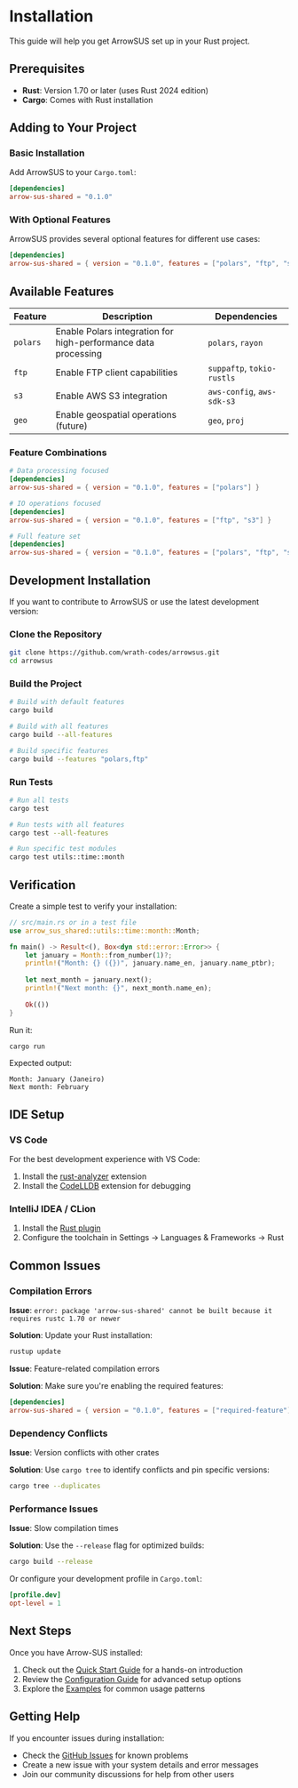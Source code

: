 # Installation

This guide will help you get ArrowSUS set up in your Rust project.

## Prerequisites

- **Rust**: Version 1.70 or later (uses Rust 2024 edition)
- **Cargo**: Comes with Rust installation

## Adding to Your Project

### Basic Installation

Add ArrowSUS to your `Cargo.toml`:

```toml
[dependencies]
arrow-sus-shared = "0.1.0"
```

### With Optional Features

ArrowSUS provides several optional features for different use cases:

```toml
[dependencies]
arrow-sus-shared = { version = "0.1.0", features = ["polars", "ftp", "s3"] }
```

## Available Features

| Feature | Description | Dependencies |
|---------|-------------|--------------|
| `polars` | Enable Polars integration for high-performance data processing | `polars`, `rayon` |
| `ftp` | Enable FTP client capabilities | `suppaftp`, `tokio-rustls` |
| `s3` | Enable AWS S3 integration | `aws-config`, `aws-sdk-s3` |
| `geo` | Enable geospatial operations (future) | `geo`, `proj` |

### Feature Combinations

```toml
# Data processing focused
[dependencies]
arrow-sus-shared = { version = "0.1.0", features = ["polars"] }

# IO operations focused  
[dependencies]
arrow-sus-shared = { version = "0.1.0", features = ["ftp", "s3"] }

# Full feature set
[dependencies]
arrow-sus-shared = { version = "0.1.0", features = ["polars", "ftp", "s3"] }
```

## Development Installation

If you want to contribute to ArrowSUS or use the latest development version:

### Clone the Repository

```bash
git clone https://github.com/wrath-codes/arrowsus.git
cd arrowsus
```

### Build the Project

```bash
# Build with default features
cargo build

# Build with all features
cargo build --all-features

# Build specific features
cargo build --features "polars,ftp"
```

### Run Tests

```bash
# Run all tests
cargo test

# Run tests with all features
cargo test --all-features

# Run specific test modules
cargo test utils::time::month
```

## Verification

Create a simple test to verify your installation:

```rust
// src/main.rs or in a test file
use arrow_sus_shared::utils::time::month::Month;

fn main() -> Result<(), Box<dyn std::error::Error>> {
    let january = Month::from_number(1)?;
    println!("Month: {} ({})", january.name_en, january.name_ptbr);
    
    let next_month = january.next();
    println!("Next month: {}", next_month.name_en);
    
    Ok(())
}
```

Run it:

```bash
cargo run
```

Expected output:
```
Month: January (Janeiro)
Next month: February
```

## IDE Setup

### VS Code

For the best development experience with VS Code:

1. Install the [rust-analyzer](https://marketplace.visualstudio.com/items?itemName=rust-lang.rust-analyzer) extension
2. Install the [CodeLLDB](https://marketplace.visualstudio.com/items?itemName=vadimcn.vscode-lldb) extension for debugging

### IntelliJ IDEA / CLion

1. Install the [Rust plugin](https://plugins.jetbrains.com/plugin/8182-rust)
2. Configure the toolchain in Settings → Languages & Frameworks → Rust

## Common Issues

### Compilation Errors

**Issue**: `error: package 'arrow-sus-shared' cannot be built because it requires rustc 1.70 or newer`

**Solution**: Update your Rust installation:
```bash
rustup update
```

**Issue**: Feature-related compilation errors

**Solution**: Make sure you're enabling the required features:
```toml
[dependencies]
arrow-sus-shared = { version = "0.1.0", features = ["required-feature"] }
```

### Dependency Conflicts

**Issue**: Version conflicts with other crates

**Solution**: Use `cargo tree` to identify conflicts and pin specific versions:
```bash
cargo tree --duplicates
```

### Performance Issues

**Issue**: Slow compilation times

**Solution**: Use the `--release` flag for optimized builds:
```bash
cargo build --release
```

Or configure your development profile in `Cargo.toml`:
```toml
[profile.dev]
opt-level = 1
```

## Next Steps

Once you have Arrow-SUS installed:

1. Check out the [Quick Start Guide](./quick-start.md) for a hands-on introduction
2. Review the [Configuration Guide](./configuration.md) for advanced setup options
3. Explore the [Examples](../examples/basic.md) for common usage patterns

## Getting Help

If you encounter issues during installation:

- Check the [GitHub Issues](https://github.com/wrath-codes/arrow-sus/issues) for known problems
- Create a new issue with your system details and error messages
- Join our community discussions for help from other users
